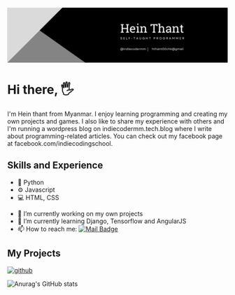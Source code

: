 ![Self-taught Programmer](https://raw.githubusercontent.com/IndieCoderMM/IndieCoderMM/00800a1d7e5761ccedbf70e1996133ef19be988c/profileBanner.png)

# Hi there, 🖐
I'm Hein thant from Myanmar. I enjoy learning programming and creating my own projects and games. I also like to share my experience with others and I'm running a wordpress blog on indiecodermm.tech.blog where I write about programming-related articles. You can check out my facebook page at facebook.com/indiecodingschool. 


## Skills and Experience
* 🐍 Python
* ⚙  Javascript
* 💻 HTML, CSS

- 🔭 I’m currently working on my own projects 
- 🌱 I’m currently learning Django, Tensorflow and AngularJS 
- 📫 How to reach me: 
      [![Mail Badge](https://img.shields.io/badge/-hthant00chk-c0392b?style=flat&labelColor=c0392b&logo=gmail&logoColor=white)](mailto:hthant00chk@gmail.com)

## My Projects


[<img src='https://cdn.jsdelivr.net/npm/simple-icons@3.0.1/icons/github.svg' alt='github' height='40'>](https://github.com/IndieCoderMM)

![Anurag's GitHub stats](https://github-readme-stats.vercel.app/api?username=IndieCoderMM&show_icons=true&theme=radical)
